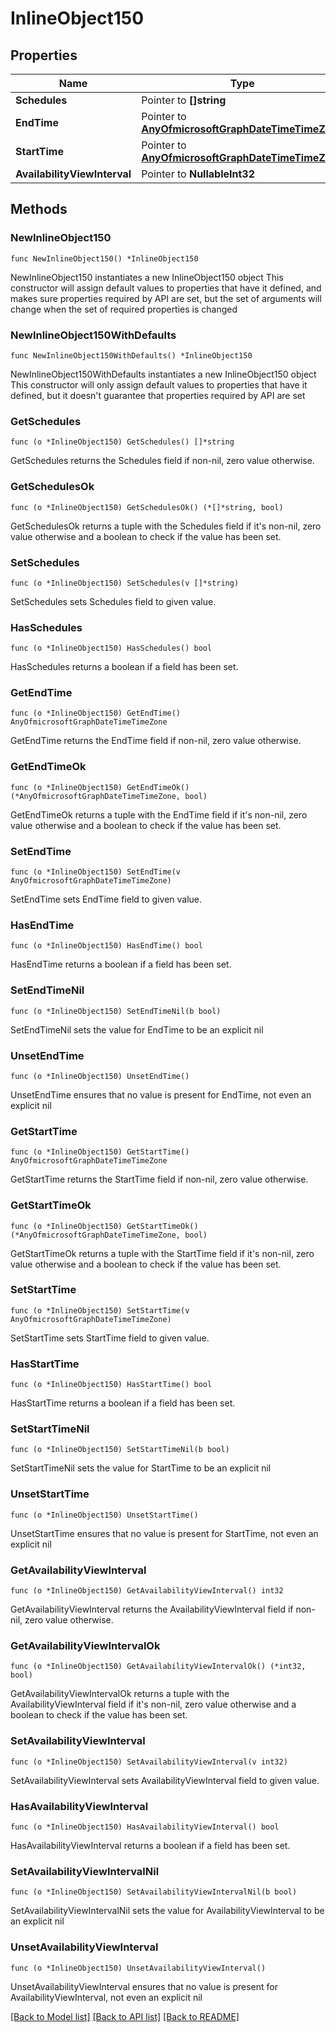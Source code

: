 # InlineObject150

## Properties

Name | Type | Description | Notes
------------ | ------------- | ------------- | -------------
**Schedules** | Pointer to **[]string** |  | [optional] 
**EndTime** | Pointer to [**AnyOfmicrosoftGraphDateTimeTimeZone**](anyOf&lt;microsoft.graph.dateTimeTimeZone&gt;.md) |  | [optional] 
**StartTime** | Pointer to [**AnyOfmicrosoftGraphDateTimeTimeZone**](anyOf&lt;microsoft.graph.dateTimeTimeZone&gt;.md) |  | [optional] 
**AvailabilityViewInterval** | Pointer to **NullableInt32** |  | [optional] 

## Methods

### NewInlineObject150

`func NewInlineObject150() *InlineObject150`

NewInlineObject150 instantiates a new InlineObject150 object
This constructor will assign default values to properties that have it defined,
and makes sure properties required by API are set, but the set of arguments
will change when the set of required properties is changed

### NewInlineObject150WithDefaults

`func NewInlineObject150WithDefaults() *InlineObject150`

NewInlineObject150WithDefaults instantiates a new InlineObject150 object
This constructor will only assign default values to properties that have it defined,
but it doesn't guarantee that properties required by API are set

### GetSchedules

`func (o *InlineObject150) GetSchedules() []*string`

GetSchedules returns the Schedules field if non-nil, zero value otherwise.

### GetSchedulesOk

`func (o *InlineObject150) GetSchedulesOk() (*[]*string, bool)`

GetSchedulesOk returns a tuple with the Schedules field if it's non-nil, zero value otherwise
and a boolean to check if the value has been set.

### SetSchedules

`func (o *InlineObject150) SetSchedules(v []*string)`

SetSchedules sets Schedules field to given value.

### HasSchedules

`func (o *InlineObject150) HasSchedules() bool`

HasSchedules returns a boolean if a field has been set.

### GetEndTime

`func (o *InlineObject150) GetEndTime() AnyOfmicrosoftGraphDateTimeTimeZone`

GetEndTime returns the EndTime field if non-nil, zero value otherwise.

### GetEndTimeOk

`func (o *InlineObject150) GetEndTimeOk() (*AnyOfmicrosoftGraphDateTimeTimeZone, bool)`

GetEndTimeOk returns a tuple with the EndTime field if it's non-nil, zero value otherwise
and a boolean to check if the value has been set.

### SetEndTime

`func (o *InlineObject150) SetEndTime(v AnyOfmicrosoftGraphDateTimeTimeZone)`

SetEndTime sets EndTime field to given value.

### HasEndTime

`func (o *InlineObject150) HasEndTime() bool`

HasEndTime returns a boolean if a field has been set.

### SetEndTimeNil

`func (o *InlineObject150) SetEndTimeNil(b bool)`

 SetEndTimeNil sets the value for EndTime to be an explicit nil

### UnsetEndTime
`func (o *InlineObject150) UnsetEndTime()`

UnsetEndTime ensures that no value is present for EndTime, not even an explicit nil
### GetStartTime

`func (o *InlineObject150) GetStartTime() AnyOfmicrosoftGraphDateTimeTimeZone`

GetStartTime returns the StartTime field if non-nil, zero value otherwise.

### GetStartTimeOk

`func (o *InlineObject150) GetStartTimeOk() (*AnyOfmicrosoftGraphDateTimeTimeZone, bool)`

GetStartTimeOk returns a tuple with the StartTime field if it's non-nil, zero value otherwise
and a boolean to check if the value has been set.

### SetStartTime

`func (o *InlineObject150) SetStartTime(v AnyOfmicrosoftGraphDateTimeTimeZone)`

SetStartTime sets StartTime field to given value.

### HasStartTime

`func (o *InlineObject150) HasStartTime() bool`

HasStartTime returns a boolean if a field has been set.

### SetStartTimeNil

`func (o *InlineObject150) SetStartTimeNil(b bool)`

 SetStartTimeNil sets the value for StartTime to be an explicit nil

### UnsetStartTime
`func (o *InlineObject150) UnsetStartTime()`

UnsetStartTime ensures that no value is present for StartTime, not even an explicit nil
### GetAvailabilityViewInterval

`func (o *InlineObject150) GetAvailabilityViewInterval() int32`

GetAvailabilityViewInterval returns the AvailabilityViewInterval field if non-nil, zero value otherwise.

### GetAvailabilityViewIntervalOk

`func (o *InlineObject150) GetAvailabilityViewIntervalOk() (*int32, bool)`

GetAvailabilityViewIntervalOk returns a tuple with the AvailabilityViewInterval field if it's non-nil, zero value otherwise
and a boolean to check if the value has been set.

### SetAvailabilityViewInterval

`func (o *InlineObject150) SetAvailabilityViewInterval(v int32)`

SetAvailabilityViewInterval sets AvailabilityViewInterval field to given value.

### HasAvailabilityViewInterval

`func (o *InlineObject150) HasAvailabilityViewInterval() bool`

HasAvailabilityViewInterval returns a boolean if a field has been set.

### SetAvailabilityViewIntervalNil

`func (o *InlineObject150) SetAvailabilityViewIntervalNil(b bool)`

 SetAvailabilityViewIntervalNil sets the value for AvailabilityViewInterval to be an explicit nil

### UnsetAvailabilityViewInterval
`func (o *InlineObject150) UnsetAvailabilityViewInterval()`

UnsetAvailabilityViewInterval ensures that no value is present for AvailabilityViewInterval, not even an explicit nil

[[Back to Model list]](../README.md#documentation-for-models) [[Back to API list]](../README.md#documentation-for-api-endpoints) [[Back to README]](../README.md)


